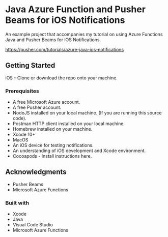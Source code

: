 # Java Azure Function and Pusher Beams for iOS Notifications

An example project that accompanies my tutorial on using Azure Functions Java and Pusher Beams for iOS Notifications.

https://pusher.com/tutorials/azure-java-ios-notifications

## Getting Started

iOS - Clone or download the repo onto your machine.

### Prerequisites

* A free Microsoft Azure account.
* A free Pusher account.
* NodeJS installed on your local machine. (If you are running this source code).
* Postman HTTP client installed on your local machine.
* Homebrew installed on your machine.
* Xcode 10+
* MacOS
* An iOS device for testing notifications.
* An understanding of iOS development and Xcode environment.
* Cocoapods - Install instructions here.

## Acknowledgments

* Pusher Beams
* Microsoft Azure Functions

### Built with
* Xcode
* Java
* Visual Code Studio
* Microsoft Azure Functions
